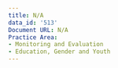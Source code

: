 ```yaml
---
title: N/A
data_id: '513'
Document URL: N/A
Practice Area:
- Monitoring and Evaluation
- Education, Gender and Youth
---
```


